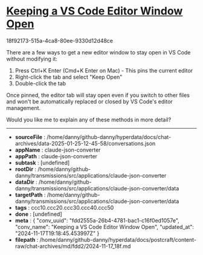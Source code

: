 # [Keeping a VS Code Editor Window Open](https://claude.ai/chat/fdd2555a-26b4-4781-bac1-c16f0ed1057e)

18f92173-515a-4ca8-80ee-9330d12d48ce

 There are a few ways to get a new editor window to stay open in VS Code without modifying it:

1. Press Ctrl+K Enter (Cmd+K Enter on Mac) - This pins the current editor
2. Right-click the tab and select "Keep Open"
3. Double-click the tab

Once pinned, the editor tab will stay open even if you switch to other files and won't be automatically replaced or closed by VS Code's editor management.

Would you like me to explain any of these methods in more detail?

---

* **sourceFile** : /home/danny/github-danny/hyperdata/docs/chat-archives/data-2025-01-25-12-45-58/conversations.json
* **appName** : claude-json-converter
* **appPath** : claude-json-converter
* **subtask** : [undefined]
* **rootDir** : /home/danny/github-danny/transmissions/src/applications/claude-json-converter
* **dataDir** : /home/danny/github-danny/transmissions/src/applications/claude-json-converter/data
* **targetPath** : /home/danny/github-danny/transmissions/src/applications/claude-json-converter/data
* **tags** : ccc10.ccc20.ccc30.ccc40.ccc50
* **done** : [undefined]
* **meta** : {
  "conv_uuid": "fdd2555a-26b4-4781-bac1-c16f0ed1057e",
  "conv_name": "Keeping a VS Code Editor Window Open",
  "updated_at": "2024-11-17T19:18:45.453997Z"
}
* **filepath** : /home/danny/github-danny/hyperdata/docs/postcraft/content-raw/chat-archives/md/fdd2/2024-11-17_18f.md